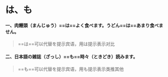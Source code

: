 # は、も

#### 一、肉饅頭（まんじゅう）==は==よく食べます。うどん==は==あまり食べません。 

> ==は==可以代替を提示宾语，用は提示表示对比

#### 二、日本語の雑誌（ざっし）==も==時々（ときどき）読みます。

> ==も==可以代替を提示宾语，用も提示表示类推其他

